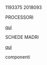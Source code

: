 1193375
2018093

PROCESSORI

[qui](https://github.com/TodescoMattia/Assignment-1/blob/develop/processori.md)

SCHEDE MADRI

[qui](https://github.com/TodescoMattia/Assignment-1/blob/develop/schede_madri.md)

componenti
